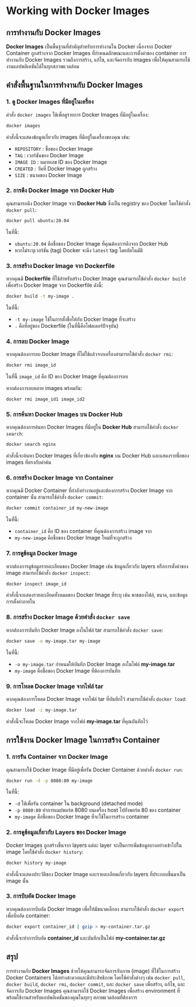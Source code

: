 # Working with Docker Images

## การทำงานกับ Docker Images

**Docker Images** เป็นพื้นฐานที่สำคัญสำหรับการทำงานใน Docker เนื่องจาก Docker Container ถูกสร้างจาก Docker Images ที่กำหนดลักษณะและการตั้งค่าของ container การทำงานกับ Docker Images รวมถึงการสร้าง, แก้ไข, และจัดการกับ images เพื่อให้คุณสามารถใช้งานแอปพลิเคชันได้ในทุกสภาพแวดล้อม

## คำสั่งพื้นฐานในการทำงานกับ Docker Images

### 1. ดู Docker Images ที่มีอยู่ในเครื่อง
คำสั่ง `docker images` ใช้เพื่อดูรายการ Docker Images ที่มีอยู่ในเครื่อง:
```bash
docker images
```
คำสั่งนี้จะแสดงข้อมูลเกี่ยวกับ images ที่มีอยู่ในเครื่องของคุณ เช่น:
- `REPOSITORY` : ชื่อของ Docker Image
- `TAG` : เวอร์ชันของ Docker Image
- `IMAGE ID` : หมายเลข ID ของ Docker Image
- `CREATED` : วันที่ Docker Image ถูกสร้าง
- `SIZE` : ขนาดของ Docker Image

### 2. การดึง Docker Image จาก Docker Hub
คุณสามารถดึง Docker Image จาก **Docker Hub** ซึ่งเป็น registry ของ Docker โดยใช้คำสั่ง `docker pull`:
```bash
docker pull ubuntu:20.04
```
ในที่นี้:
- `ubuntu:20.04` คือชื่อของ Docker Image ที่คุณต้องการดึงจาก Docker Hub
- หากไม่ระบุเวอร์ชัน (tag) Docker จะดึง `latest` tag โดยอัตโนมัติ

### 3. การสร้าง Docker Image จาก Dockerfile
หากคุณมี **Dockerfile** ที่ใช้สำหรับสร้าง Docker Image คุณสามารถใช้คำสั่ง `docker build` เพื่อสร้าง Docker Image จาก Dockerfile ดังนี้:
```bash
docker build -t my-image .
```
ในที่นี้:
- `-t my-image` ใช้ในการตั้งชื่อให้กับ Docker Image ที่จะสร้าง
- `.` คือที่อยู่ของ Dockerfile (ในที่นี้คือโฟลเดอร์ปัจจุบัน)

### 4. การลบ Docker Image
หากคุณต้องการลบ Docker Image ที่ไม่ใช้แล้วจากเครื่องสามารถใช้คำสั่ง `docker rmi`:
```bash
docker rmi image_id
```
ในที่นี้ `image_id` คือ ID ของ Docker Image ที่คุณต้องการลบ

หากต้องการลบหลาย images พร้อมกัน:
```bash
docker rmi image_id1 image_id2
```

### 5. การค้นหา Docker Images บน Docker Hub
หากคุณต้องการค้นหา Docker Images ที่มีอยู่ใน **Docker Hub** สามารถใช้คำสั่ง `docker search`:
```bash
docker search nginx
```
คำสั่งนี้จะค้นหา Docker Images ที่เกี่ยวข้องกับ **nginx** บน Docker Hub และแสดงรายชื่อของ images ที่ตรงกับคำค้น

### 6. การสร้าง Docker Image จาก Container
หากคุณมี Docker Container ที่กำลังทำงานอยู่และต้องการสร้าง Docker Image จาก container นั้น สามารถใช้คำสั่ง `docker commit`:
```bash
docker commit container_id my-new-image
```
ในที่นี้:
- `container_id` คือ ID ของ container ที่คุณต้องการสร้าง image จาก
- `my-new-image` คือชื่อของ Docker Image ใหม่ที่จะถูกสร้าง

### 7. การดูข้อมูล Docker Image
หากต้องการดูข้อมูลรายละเอียดของ Docker Image เช่น ข้อมูลเกี่ยวกับ layers หรือการตั้งค่าของ image สามารถใช้คำสั่ง `docker inspect`:
```bash
docker inspect image_id
```
คำสั่งนี้จะแสดงรายละเอียดทั้งหมดของ Docker Image ที่ระบุ เช่น พาธของไฟล์, ขนาด, และข้อมูลการตั้งค่าภายใน

### 8. การสร้าง Docker Image ด้วยคำสั่ง `docker save`
หากต้องการบันทึก Docker Image ลงในไฟล์ tar สามารถใช้คำสั่ง `docker save`:
```bash
docker save -o my-image.tar my-image
```
ในที่นี้:
- `-o my-image.tar` กำหนดให้บันทึก Docker Image ลงในไฟล์ **my-image.tar**
- `my-image` คือชื่อของ Docker Image ที่ต้องการบันทึก

### 9. การโหลด Docker Image จากไฟล์ tar
หากคุณต้องการโหลด Docker Image จากไฟล์ tar ที่บันทึกไว้ สามารถใช้คำสั่ง `docker load`:
```bash
docker load -i my-image.tar
```
คำสั่งนี้จะโหลด Docker Image จากไฟล์ **my-image.tar** ที่คุณบันทึกไว้

## การใช้งาน Docker Image ในการสร้าง Container

### 1. การรัน Container จาก Docker Image
คุณสามารถใช้ Docker Image ที่มีอยู่เพื่อรัน Docker Container ด้วยคำสั่ง `docker run`:
```bash
docker run -d -p 8080:80 my-image
```
ในที่นี้:
- `-d` ใช้เพื่อรัน container ใน background (detached mode)
- `-p 8080:80` ทำการแมปพอร์ต 8080 บนเครื่อง host ไปยังพอร์ต 80 ของ container
- `my-image` คือชื่อของ Docker Image ที่จะใช้ในการสร้าง container

### 2. การดูข้อมูลเกี่ยวกับ Layers ของ Docker Image
Docker Images ถูกสร้างขึ้นจาก layers แต่ละ layer จะเป็นการเพิ่มข้อมูลบางอย่างเข้าไปใน image โดยใช้คำสั่ง `docker history`:
```bash
docker history my-image
```
คำสั่งนี้จะแสดงประวัติของ Docker Image และรายละเอียดเกี่ยวกับ layers ที่ประกอบขึ้นมาเป็น image นั้น

### 3. การบีบอัด Docker Image
หากคุณต้องการบีบอัด Docker Image เพื่อให้มีขนาดเล็กลง สามารถใช้คำสั่ง `docker export` เพื่อบีบอัด container:
```bash
docker export container_id | gzip > my-container.tar.gz
```
คำสั่งนี้จะทำการบีบอัด **container_id** และบันทึกเป็นไฟล์ **my-container.tar.gz**

## สรุป

การทำงานกับ **Docker Images** ช่วยให้คุณสามารถจัดการกับภาพ (image) ที่ใช้ในการสร้าง Docker Containers ได้อย่างสะดวกและมีประสิทธิภาพ โดยใช้คำสั่งต่างๆ เช่น `docker pull`, `docker build`, `docker rmi`, `docker commit`, และ `docker save` เพื่อสร้าง, แก้ไข, และจัดการกับ Docker Images คุณสามารถใช้ Docker Images เพื่อสร้าง environment ที่พร้อมใช้งานสำหรับแอปพลิเคชันของคุณในทุกๆ สภาพแวดล้อมที่ต้องการ